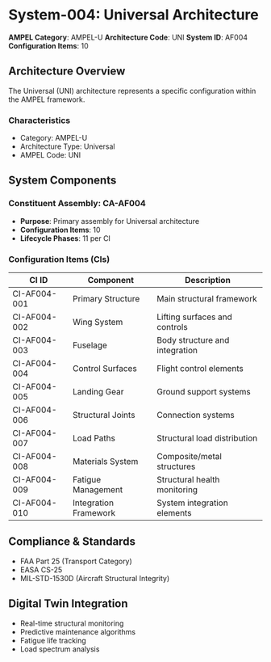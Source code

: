 # System-004: Universal Architecture

**AMPEL Category**: AMPEL-U
**Architecture Code**: UNI
**System ID**: AF004
**Configuration Items**: 10

## Architecture Overview

The Universal (UNI) architecture represents a specific configuration within the AMPEL framework.

### Characteristics
- Category: AMPEL-U
- Architecture Type: Universal
- AMPEL Code: UNI

## System Components

### Constituent Assembly: CA-AF004
- **Purpose**: Primary assembly for Universal architecture
- **Configuration Items**: 10
- **Lifecycle Phases**: 11 per CI

### Configuration Items (CIs)

| CI ID | Component | Description |
|-------|-----------|-------------|
| CI-AF004-001 | Primary Structure | Main structural framework |
| CI-AF004-002 | Wing System | Lifting surfaces and controls |
| CI-AF004-003 | Fuselage | Body structure and integration |
| CI-AF004-004 | Control Surfaces | Flight control elements |
| CI-AF004-005 | Landing Gear | Ground support systems |
| CI-AF004-006 | Structural Joints | Connection systems |
| CI-AF004-007 | Load Paths | Structural load distribution |
| CI-AF004-008 | Materials System | Composite/metal structures |
| CI-AF004-009 | Fatigue Management | Structural health monitoring |
| CI-AF004-010 | Integration Framework | System integration elements |

## Compliance & Standards
- FAA Part 25 (Transport Category)
- EASA CS-25
- MIL-STD-1530D (Aircraft Structural Integrity)

## Digital Twin Integration
- Real-time structural monitoring
- Predictive maintenance algorithms
- Fatigue life tracking
- Load spectrum analysis
